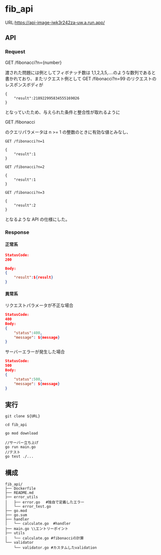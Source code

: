 # fib_api

URL:https://api-image-iwk3r242za-uw.a.run.app/

## API

### Request

GET /fibonacci?n={number}

渡された問題には例としてフィボナッチ数は 1,1,2,3,5,....のような数列であると書かれており、またリクエスト例として
GET /fibonacci?n=99
のリクエストのレスポンスボディが

```
{
    "result":218922995834555169026
}
```

となっていたため、与えられた条件と整合性が取れるように

GET /fibonacci

のクエリパラメータは n >= 1 の整数のときに有効な値とみなし、

```
GET /fibonacci?n=1

{
    "result":1
}
```

```
GET /fibonacci?n=2

{
    "result":1
}
```

```
GET /fibonacci?n=3

{
    "result":2
}
```

となるような API の仕様にした。

### Response

#### 正常系

```json
StatusCode:
200

Body:
{
    "result":${result}
}
```

#### 異常系

リクエストパラメータが不正な場合

```json
StatusCode:
400
Body:
{
    "status":400,
    "message": ${message}
}
```

サーバーエラーが発生した場合

```json
StatusCode:
500
Body:
{
    "status":500,
    "message": ${message}
}
```

## 実行

```
git clone ${URL}

cd fib_api

go mod download

//サーバー立ち上げ
go run main.go
//テスト
go test ./...
```

## 構成

```
fib_api/
├── Dockerfile
├── README.md
├── error_utils
│   ├── error.go 　#独自で定義したエラー
│   └── error_test.go
├── go.mod
├── go.sum
├── handler
│   └── calculate.go  #handler
├── main.go \\エントリーポイント
├── utils
│   └── calculate.go #fibonacciの計算
└── validator
    └── validator.go #カスタムしたvalidation
```
